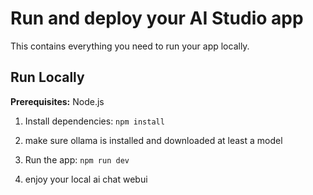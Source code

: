 # Run and deploy your AI Studio app

This contains everything you need to run your app locally.

## Run Locally

**Prerequisites:** Node.js

1. Install dependencies:
   `npm install`
2. make sure ollama is installed and downloaded at least a model

3. Run the app:
   `npm run dev`
4. enjoy your local ai chat webui
